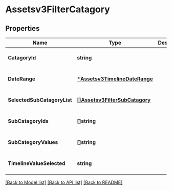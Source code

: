 # Assetsv3FilterCatagory

## Properties
Name | Type | Description | Notes
------------ | ------------- | ------------- | -------------
**CatagoryId** | **string** |  | [optional] [default to null]
**DateRange** | [***Assetsv3TimelineDateRange**](assetsv3TimelineDateRange.md) |  | [optional] [default to null]
**SelectedSubCatagoryList** | [**[]Assetsv3FilterSubCatagory**](assetsv3FilterSubCatagory.md) |  | [optional] [default to null]
**SubCatagoryIds** | **[]string** |  | [optional] [default to null]
**SubCategoryValues** | **[]string** |  | [optional] [default to null]
**TimelineValueSelected** | **string** |  | [optional] [default to null]

[[Back to Model list]](../README.md#documentation-for-models) [[Back to API list]](../README.md#documentation-for-api-endpoints) [[Back to README]](../README.md)

